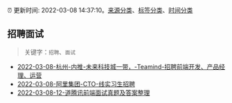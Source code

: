 :alarm_clock: 更新时间: 2022-03-08 14:37:10。[来源分类](../README.md)、[标签分类](../TAGS.md)、[时间分类](../TIMELINE.md)

## 招聘面试


> 关键字：`招聘`、`面试`



- [2022-03-08-杭州-内推-未来科技城一带，-Teamind-招聘前端开发、产品经理、运营](https://www.v2ex.com/t/838929) 
- [2022-03-08-阿里集团-CTO-线实习生招聘](https://www.v2ex.com/t/838925) 
- [2022-03-08-12-道腾讯前端面试真题及答案整理](https://toutiao.io/k/p5z6q6j) 
